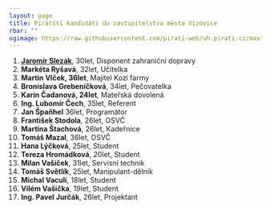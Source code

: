 ```yaml
---
layout: page
title: Pirátští kandidáti do zastupitelstva města Vizovice
rbar: ""
ogimage: https://raw.githubusercontent.com/pirati-web/uh.pirati.cz/master/assets/img/miscellaneous/fbkandidatix.jpg
---
```

1. [**Jaromír Slezák**](/lide/jaromir-slezak), 30let, Disponent zahraniční dopravy
2. **Markéta Ryšavá**, 32let, Učitelka
3. **Martin Vlček, 36let**, Majitel Kozí farmy
4. **Bronislava Grebeníčková**, 34let, Pečovatelka
5. **Karin Čadanová, 24let**, Mateřská dovolená
6. **Ing. Lubomír Čech**, 35let, Referent
7. **Jan Špaňhel** 36let, Programátor
8. **František Stodola**, 26let, OSVČ
9. **Martina Štachová**, 26let, Kadeřnice
10. **Tomáš Mazal**, 36let, OSVČ
11. **Hana Lýčková**, 25let, Student
12. **Tereza Hromádková**, 20let, Student
13. **Milan Vašíček**, 31let, Servisní technik
14. **Tomáš Světlík**, 25let, Manipulant-dělník
15. **Michal Vaculí**, 18let, Student
16. **Vilém Vašička**, 19let, Student
17. **Ing. Pavel Jurčák**, 26let, Projektant

